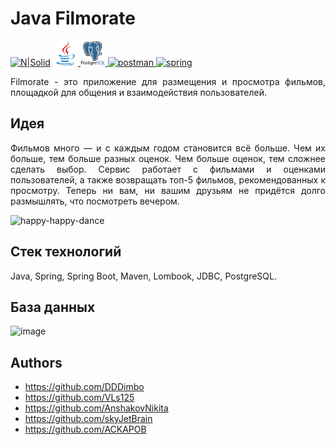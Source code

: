 # Java Filmorate

[![N|Solid](https://cldup.com/dTxpPi9lDf.thumb.png)](https://nodesource.com/products/nsolid)
<a href="https://www.java.com" target="_blank" rel="noreferrer"> <img src="https://raw.githubusercontent.com/devicons/devicon/master/icons/java/java-original.svg" alt="java" width="40" height="40"/> </a>  <a href="https://www.postgresql.org" target="_blank" rel="noreferrer"> <img src="https://raw.githubusercontent.com/devicons/devicon/master/icons/postgresql/postgresql-original-wordmark.svg" alt="postgresql" width="40" height="40"/> </a> <a href="https://postman.com" target="_blank" rel="noreferrer"> <img src="https://www.vectorlogo.zone/logos/getpostman/getpostman-icon.svg" alt="postman" width="40" height="40"/> </a> <a href="https://spring.io/" target="_blank" rel="noreferrer"> <img src="https://www.vectorlogo.zone/logos/springio/springio-icon.svg" alt="spring" width="40" height="40"/> </a>

<p align="justify">Filmorate - это приложение для размещения и просмотра фильмов, площадкой для общения и взаимодействия пользователей.</p>

## Идея

<p align="justify">Фильмов много — и с каждым годом становится всё больше. Чем их больше, тем больше разных оценок. Чем больше оценок, тем сложнее сделать выбор. Сервис работает с фильмами и оценками пользователей, а также возвращать топ-5 фильмов, рекомендованных к просмотру. Теперь ни вам, ни вашим друзьям не придётся долго размышлять, что посмотреть вечером.</p>


![happy-happy-dance](https://user-images.githubusercontent.com/92802270/221440645-72294b05-2b57-45da-b4ef-598c4d1f49b8.gif)

## Стек технологий

<p align="justify">Java, Spring, Spring Boot, Maven, Lombook, JDBC, PostgreSQL.</p>

## База данных
![image](https://user-images.githubusercontent.com/92802270/221441426-32fdf3d9-a687-47d6-a9b7-8459843de65f.png)

## Authors

- https://github.com/DDDimbo
- https://github.com/VLs125
- https://github.com/AnshakovNikita
- https://github.com/skyJetBrain
- https://github.com/ACKAPOB
